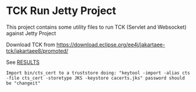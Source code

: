 TCK Run Jetty Project
=====================
This project contains some utility files to run TCK (Servlet and Websocket) against Jetty Project

Download TCK from https://download.eclipse.org/ee4j/jakartaee-tck/jakartaee8/promoted/

See [RESULTS](https://github.com/jetty-project/tck-run/blob/master/RESULTS.md)

`Import bin/cts_cert to a truststore doing: "keytool -import -alias cts -file cts_cert -storetype JKS -keystore cacerts.jks" password should be "changeit"`
